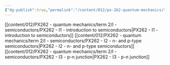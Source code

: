 ```yaml
---
{"dg-publish":true,"permalink":"/content/012/px-262-quantum-mechanics/term-2/i-semiconductors/i-semiconductors/","noteIcon":"1","created":"2025-02-17T11:14:38.441+00:00","updated":"2025-02-20T10:26:06.501+00:00"}
---
```


[[content/012/PX262 - quantum mechanics/term 2/I - semiconductors/PX262 - I1 - introduction to semiconductors\|PX262 - I1 - introduction to semiconductors]]
[[content/012/PX262 - quantum mechanics/term 2/I - semiconductors/PX262 - I2 - n- and p-type semiconductors\|PX262 - I2 - n- and p-type semiconductors]]
[[content/012/PX262 - quantum mechanics/term 2/I - semiconductors/PX262 - I3 - p-n junction\|PX262 - I3 - p-n junction]]
